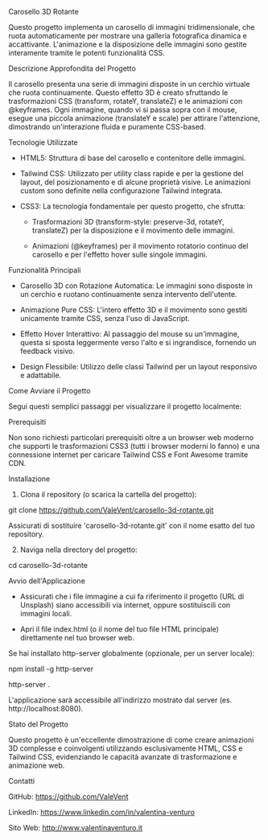 Carosello 3D Rotante

Questo progetto implementa un carosello di immagini tridimensionale, che ruota automaticamente per mostrare una galleria fotografica dinamica e accattivante. L'animazione e la disposizione delle immagini sono gestite interamente tramite le potenti funzionalità CSS.


Descrizione Approfondita del Progetto

Il carosello presenta una serie di immagini disposte in un cerchio virtuale che ruota continuamente. Questo effetto 3D è creato sfruttando le trasformazioni CSS (transform, rotateY, translateZ) e le animazioni con @keyframes. Ogni immagine, quando vi si passa sopra con il mouse, esegue una piccola animazione (translateY e scale) per attirare l'attenzione, dimostrando un'interazione fluida e puramente CSS-based.


Tecnologie Utilizzate

- HTML5: Struttura di base del carosello e contenitore delle immagini.

- Tailwind CSS: Utilizzato per utility class rapide e per la gestione del layout, del posizionamento e di alcune proprietà visive. Le animazioni custom sono definite nella configurazione Tailwind integrata.

- CSS3: La tecnologia fondamentale per questo progetto, che sfrutta:

  - Trasformazioni 3D (transform-style: preserve-3d, rotateY, translateZ) per la disposizione e il movimento delle immagini.

  - Animazioni (@keyframes) per il movimento rotatorio continuo del carosello e per l'effetto hover sulle singole immagini.

Funzionalità Principali

- Carosello 3D con Rotazione Automatica: Le immagini sono disposte in un cerchio e ruotano continuamente senza intervento dell'utente.

- Animazione Pure CSS: L'intero effetto 3D e il movimento sono gestiti unicamente tramite CSS, senza l'uso di JavaScript.

- Effetto Hover Interattivo: Al passaggio del mouse su un'immagine, questa si sposta leggermente verso l'alto e si ingrandisce, fornendo un feedback visivo.

- Design Flessibile: Utilizzo delle classi Tailwind per un layout responsivo e adattabile.


Come Avviare il Progetto

Segui questi semplici passaggi per visualizzare il progetto localmente:


Prerequisiti

Non sono richiesti particolari prerequisiti oltre a un browser web moderno che supporti le trasformazioni CSS3 (tutti i browser moderni lo fanno) e una connessione internet per caricare Tailwind CSS e Font Awesome tramite CDN.


Installazione

1. Clona il repository (o scarica la cartella del progetto):

git clone https://github.com/ValeVent/carosello-3d-rotante.git

Assicurati di sostituire 'carosello-3d-rotante.git' con il nome esatto del tuo repository.

2. Naviga nella directory del progetto:

cd carosello-3d-rotante


Avvio dell'Applicazione

- Assicurati che i file immagine a cui fa riferimento il progetto (URL di Unsplash) siano accessibili via internet, oppure sostituiscili con immagini locali.

- Apri il file index.html (o il nome del tuo file HTML principale) direttamente nel tuo browser web.

Se hai installato http-server globalmente (opzionale, per un server locale):

npm install -g http-server

http-server .

L'applicazione sarà accessibile all'indirizzo mostrato dal server (es. http://localhost:8080).


Stato del Progetto

Questo progetto è un'eccellente dimostrazione di come creare animazioni 3D complesse e coinvolgenti utilizzando esclusivamente HTML, CSS e Tailwind CSS, evidenziando le capacità avanzate di trasformazione e animazione web.


Contatti

GitHub: https://github.com/ValeVent

LinkedIn: https://www.linkedin.com/in/valentina-venturo

Sito Web: http://www.valentinaventuro.it
